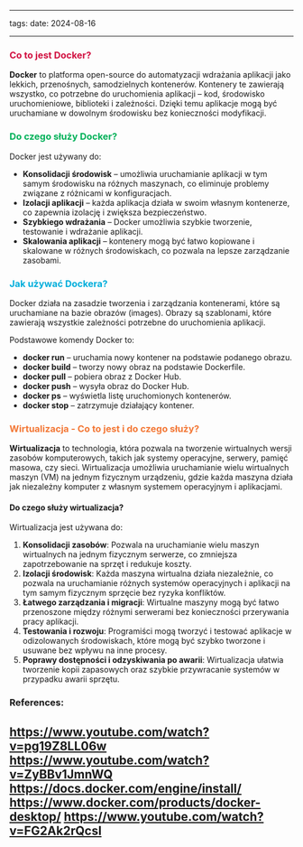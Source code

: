 
--- 
tags: 
date: 2024-08-16

---
### <span style="color: #d11141;">Co to jest Docker?</span>

**Docker** to platforma open-source do automatyzacji wdrażania aplikacji jako lekkich, przenośnych, samodzielnych kontenerów. Kontenery te zawierają wszystko, co potrzebne do uruchomienia aplikacji – kod, środowisko uruchomieniowe, biblioteki i zależności. Dzięki temu aplikacje mogą być uruchamiane w dowolnym środowisku bez konieczności modyfikacji.

### <span style="color: #00b159;">Do czego służy Docker?</span>

Docker jest używany do:
- **Konsolidacji środowisk** – umożliwia uruchamianie aplikacji w tym samym środowisku na różnych maszynach, co eliminuje problemy związane z różnicami w konfiguracjach.
- **Izolacji aplikacji** – każda aplikacja działa w swoim własnym kontenerze, co zapewnia izolację i zwiększa bezpieczeństwo.
- **Szybkiego wdrażania** – Docker umożliwia szybkie tworzenie, testowanie i wdrażanie aplikacji.
- **Skalowania aplikacji** – kontenery mogą być łatwo kopiowane i skalowane w różnych środowiskach, co pozwala na lepsze zarządzanie zasobami.

### <span style="color: #00aedb;">Jak używać Dockera?</span>

Docker działa na zasadzie tworzenia i zarządzania kontenerami, które są uruchamiane na bazie obrazów (images). Obrazy są szablonami, które zawierają wszystkie zależności potrzebne do uruchomienia aplikacji.

Podstawowe komendy Docker to:
- **docker run** – uruchamia nowy kontener na podstawie podanego obrazu.
- **docker build** – tworzy nowy obraz na podstawie Dockerfile.
- **docker pull** – pobiera obraz z Docker Hub.
- **docker push** – wysyła obraz do Docker Hub.
- **docker ps** – wyświetla listę uruchomionych kontenerów.
- **docker stop** – zatrzymuje działający kontener.

### <span style="color: #f37735">Wirtualizacja - Co to jest i do czego służy?</span>

**Wirtualizacja** to technologia, która pozwala na tworzenie wirtualnych wersji zasobów komputerowych, takich jak systemy operacyjne, serwery, pamięć masowa, czy sieci. Wirtualizacja umożliwia uruchamianie wielu wirtualnych maszyn (VM) na jednym fizycznym urządzeniu, gdzie każda maszyna działa jak niezależny komputer z własnym systemem operacyjnym i aplikacjami.

#### Do czego służy wirtualizacja?

Wirtualizacja jest używana do:
1. **Konsolidacji zasobów**: Pozwala na uruchamianie wielu maszyn wirtualnych na jednym fizycznym serwerze, co zmniejsza zapotrzebowanie na sprzęt i redukuje koszty.
2. **Izolacji środowisk**: Każda maszyna wirtualna działa niezależnie, co pozwala na uruchamianie różnych systemów operacyjnych i aplikacji na tym samym fizycznym sprzęcie bez ryzyka konfliktów.
3. **Łatwego zarządzania i migracji**: Wirtualne maszyny mogą być łatwo przenoszone między różnymi serwerami bez konieczności przerywania pracy aplikacji.
4. **Testowania i rozwoju**: Programiści mogą tworzyć i testować aplikacje w odizolowanych środowiskach, które mogą być szybko tworzone i usuwane bez wpływu na inne procesy.
5. **Poprawy dostępności i odzyskiwania po awarii**: Wirtualizacja ułatwia tworzenie kopii zapasowych oraz szybkie przywracanie systemów w przypadku awarii sprzętu.

### References:
https://www.youtube.com/watch?v=pg19Z8LL06w
https://www.youtube.com/watch?v=ZyBBv1JmnWQ 
https://docs.docker.com/engine/install/ 
https://www.docker.com/products/docker-desktop/ 
https://www.youtube.com/watch?v=FG2Ak2rQcsI 
---



